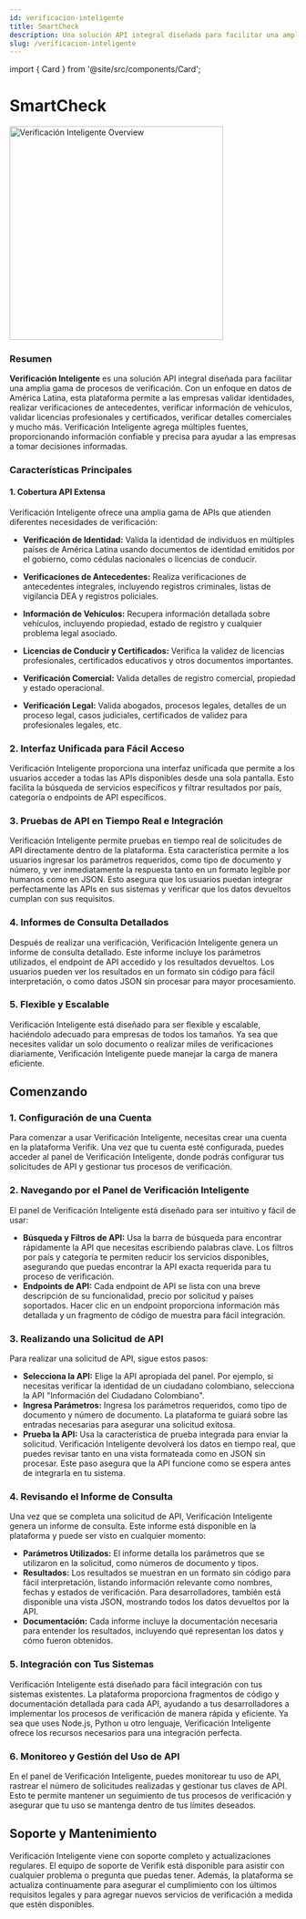 ```yaml
---
id: verificacion-inteligente
title: SmartCheck
description: Una solución API integral diseñada para facilitar una amplia gama de procesos de verificación
slug: /verificacion-inteligente
---
```


import { Card } from '@site/src/components/Card';

# SmartCheck

<img src="/img/smartcheck/overview.png" alt="Verificación Inteligente Overview" width="375" />

### **Resumen**

**Verificación Inteligente** es una solución API integral diseñada para facilitar una amplia gama de procesos de verificación. Con un enfoque en datos de América Latina, esta plataforma permite a las empresas validar identidades, realizar verificaciones de antecedentes, verificar información de vehículos, validar licencias profesionales y certificados, verificar detalles comerciales y mucho más. Verificación Inteligente agrega múltiples fuentes, proporcionando información confiable y precisa para ayudar a las empresas a tomar decisiones informadas.

### **Características Principales**

#### **1. Cobertura API Extensa**

Verificación Inteligente ofrece una amplia gama de APIs que atienden diferentes necesidades de verificación:

* **Verificación de Identidad:** Valida la identidad de individuos en múltiples países de América Latina usando documentos de identidad emitidos por el gobierno, como cédulas nacionales o licencias de conducir.

<div className="row">
  <div className="col col--4">
    <Card
      title="Ciudadano argentino"
      description=""
      image="/img/smartcheck/argentina-citizen.png"
      link="/docs-es/identidad/argentina"
    />
  </div>
  <div className="col col--4">
    <Card
      title="Ciudadano boliviano"
      description=""
      image="/img/smartcheck/bolivia-citizen.png"
      link="/docs-es/identidad/bolivia"
    />
  </div>
  <div className="col col--4">
    <Card
      title="Ciudadano brasileño"
      description=""
      image="/img/smartcheck/brazil-citizen.png"
      link="/docs-es/identidad/brazil"
    />
  </div>
</div>

<div className="row">
  <div className="col col--4">
    <Card
      title="Ciudadano chileno"
      description=""
      image="/img/smartcheck/chile-citizen.png"
      link="/docs-es/identidad/chile"
    />
  </div>
  <div className="col col--4">
    <Card
      title="Ciudadano colombiano"
      description=""
      image="/img/smartcheck/colombia-citizen.png"
      link="/docs-es/identidad/colombia"
    />
  </div>
  <div className="col col--4">
    <Card
      title="Ciudadano costarricense"
      description=""
      image="/img/smartcheck/costa-rica-citizen.png"
      link="/docs-es/identidad/costa-rica"
    />
  </div>
</div>

<div className="row">
  <div className="col col--4">
    <Card
      title="Ciudadano ecuatoriano"
      description=""
      image="/img/smartcheck/ecuador-citizen.png"
      link="/docs-es/identidad/ecuador"
    />
  </div>
  <div className="col col--4">
    <Card
      title="Ciudadano salvadoreño"
      description=""
      image="/img/smartcheck/el-salvador-citizen.png"
      link="/docs-es/identidad/el-salvador"
    />
  </div>
  <div className="col col--4">
    <Card
      title="Ciudadano español"
      description=""
      image="/img/smartcheck/spain-citizen.png"
      link="/docs-es/identidad/spain-citizen"
    />
  </div>
</div>

<div className="row">
  <div className="col col--4">
    <Card
      title="Ciudadano estadounidense"
      description=""
      image="/img/smartcheck/us-citizen.png"
      link="/docs-es/identidad/estados-unidos"
    />
  </div>
  <div className="col col--4">
    <Card
      title="Ciudadano guatemalteco"
      description=""
      image="/img/smartcheck/guatemala-citizen.png"
      link="/docs-es/identidad/guatemala"
    />
  </div>
  <div className="col col--4">
    <Card
      title="Ciudadano hondureño"
      description=""
      image="/img/smartcheck/honduras-citizen.png"
      link="/docs-es/identidad/honduras"
    />
  </div>
</div>

<div className="row">
  <div className="col col--4">
    <Card
      title="Ciudadano mexicano"
      description=""
      image="/img/smartcheck/mexico-citizen.png"
      link="/docs-es/identidad/mexico"
    />
  </div>
  <div className="col col--4">
    <Card
      title="Ciudadano panameño"
      description=""
      image="/img/smartcheck/panama-citizen.png"
      link="/docs-es/identidad/panama"
    />
  </div>
  <div className="col col--4">
    <Card
      title="Ciudadano paraguayo"
      description=""
      image="/img/smartcheck/paraguay-citizen.png"
      link="/docs-es/identidad/paraguay"
    />
  </div>
</div>

<div className="row">
  <div className="col col--4">
    <Card
      title="Ciudadano peruano"
      description=""
      image="/img/smartcheck/peru-citizen.png"
      link="/docs-es/identidad/peru"
    />
  </div>
  <div className="col col--4">
    <Card
      title="Ciudadano dominicano"
      description=""
      image="/img/smartcheck/dominican-republic-citizen.png"
      link="/docs-es/identidad/dominican-republic"
    />
  </div>
  <div className="col col--4">
    <Card
      title="Ciudadano uruguayo"
      description=""
      image="/img/smartcheck/uruguay-citizen.png"
      link="/docs-es/identidad/uruguay"
    />
  </div>
</div>

<div className="row">
  <div className="col col--4">
    <Card
      title="Ciudadano venezolano"
      description=""
      image="/img/smartcheck/venezuela-citizen.png"
      link="/docs-es/identidad/venezuela"
    />
  </div>
</div>

* **Verificaciones de Antecedentes:** Realiza verificaciones de antecedentes integrales, incluyendo registros criminales, listas de vigilancia DEA y registros policiales.

<div className="row">
  <div className="col col--4">
    <Card
      title="Verificación de antecedentes brasileña"
      description=""
      image="/img/smartcheck/brazil-background.png"
      link="#"
    />
  </div>
  <div className="col col--4">
    <Card
      title="Verificación de antecedentes colombiana"
      description=""
      image="/img/smartcheck/colombia-background.png"
      link="#"
    />
  </div>
  <div className="col col--4">
    <Card
      title="Verificación de antecedentes internacional"
      description=""
      image="/img/smartcheck/international-background.png"
      link="#"
    />
  </div>
</div>

* **Información de Vehículos:** Recupera información detallada sobre vehículos, incluyendo propiedad, estado de registro y cualquier problema legal asociado.

<div className="row">
  <div className="col col--4">
    <Card
      title="Validación de vehículo argentino"
      description=""
      image="/img/smartcheck/argentina-vehicle.png"
      link="/docs-es/vehicle-validation/argentina"
    />
  </div>
  <div className="col col--4">
    <Card
      title="Validación de vehículo boliviano"
      description=""
      image="/img/smartcheck/bolivia-vehicle.png"
      link="/docs-es/vehicle-validation/bolivia"
    />
  </div>
  <div className="col col--4">
    <Card
      title="Validación de vehículo brasileño"
      description=""
      image="/img/smartcheck/brazil-vehicle.png"
      link="/docs-es/vehicle-validation/brazil"
    />
  </div>
</div>

<div className="row">
  <div className="col col--4">
    <Card
      title="Validación de vehículo chileno"
      description=""
      image="/img/smartcheck/chile-vehicle.png"
      link="/docs-es/vehicle-validation/chile"
    />
  </div>
  <div className="col col--4">
    <Card
      title="Validación de vehículo colombiano"
      description=""
      image="/img/smartcheck/colombia-vehicle.png"
      link="/docs-es/vehicle-validation/colombia"
    />
  </div>
  <div className="col col--4">
    <Card
      title="Validación de vehículo costarricense"
      description=""
      image="/img/smartcheck/costa-rica-vehicle.png"
      link="/docs-es/vehicle-validation/costa-rica"
    />
  </div>
</div>

<div className="row">
  <div className="col col--4">
    <Card
      title="Validación de vehículo ecuatoriano"
      description=""
      image="/img/smartcheck/ecuador-vehicle.png"
      link="/docs-es/vehicle-validation/ecuador"
    />
  </div>
  <div className="col col--4">
    <Card
      title="Validación de vehículo mexicano"
      description=""
      image="/img/smartcheck/mexico-vehicle.png"
      link="/docs-es/vehicle-validation/mexico"
    />
  </div>
  <div className="col col--4">
    <Card
      title="Validación de vehículo paraguayo"
      description=""
      image="/img/smartcheck/paraguay-vehicle.png"
      link="/docs-es/vehicle-validation/paraguay"
    />
  </div>
</div>

<div className="row">
  <div className="col col--4">
    <Card
      title="Validación de vehículo peruano"
      description=""
      image="/img/smartcheck/peru-vehicle.png"
      link="/docs-es/vehicle-validation/peru"
    />
  </div>
  <div className="col col--4">
    <Card
      title="Validación de vehículo estadounidense"
      description=""
      image="/img/smartcheck/us-vehicle.png"
      link="/docs-es/vehicle-validation/united-states"
    />
  </div>
</div>

* **Licencias de Conducir y Certificados:** Verifica la validez de licencias profesionales, certificados educativos y otros documentos importantes.

<div className="row">
  <div className="col col--4">
    <Card
      title="Validación de licencia de conducir canadiense"
      description=""
      image="/img/smartcheck/canada-driver.png"
      link="#"
    />
  </div>
  <div className="col col--4">
    <Card
      title="Validación de licencia de conducir colombiana"
      description=""
      image="/img/smartcheck/colombia-citizen.png"
      link="#"
    />
  </div>
  <div className="col col--4">
    <Card
      title="Validación de licencia de conducir de Florida"
      description=""
      image="/img/smartcheck/us-citizen.png"
      link="#"
    />
  </div>
</div>

<div className="row">
  <div className="col col--4">
    <Card
      title="Validación de licencia de conducir de Kansas"
      description=""
      image="/img/smartcheck/us-citizen.png"
      link="#"
    />
  </div>
  <div className="col col--4">
    <Card
      title="Validación de licencia de conducir de Ontario"
      description=""
      image="/img/smartcheck/canada-citizen.png"
      link="#"
    />
  </div>
</div>

* **Verificación Comercial:** Valida detalles de registro comercial, propiedad y estado operacional.

<div className="row">
  <div className="col col--4">
    <Card
      title="Validación de empresa argentina"
      description=""
      image="/img/smartcheck/argentina-citizen.png"
      link="#"
    />
  </div>
  <div className="col col--4">
    <Card
      title="Validación de empresa boliviana"
      description=""
      image="/img/smartcheck/bolivia-citizen.png"
      link="#"
    />
  </div>
  <div className="col col--4">
    <Card
      title="Validación de empresa brasileña"
      description=""
      image="/img/smartcheck/brazil-citizen.png"
      link="#"
    />
  </div>
</div>

<div className="row">
  <div className="col col--4">
    <Card
      title="Validación de empresa canadiense"
      description=""
      image="/img/smartcheck/canada-business.png"
      link="#"
    />
  </div>
  <div className="col col--4">
    <Card
      title="Validación de empresa chilena"
      description=""
      image="/img/smartcheck/chile-citizen.png"
      link="#"
    />
  </div>
  <div className="col col--4">
    <Card
      title="Validación de empresa colombiana"
      description=""
      image="/img/smartcheck/colombia-citizen.png"
      link="#"
    />
  </div>
</div>

<div className="row">
  <div className="col col--4">
    <Card
      title="Validación de empresa costarricense"
      description=""
      image="/img/smartcheck/costa-rica-citizen.png"
      link="#"
    />
  </div>
  <div className="col col--4">
    <Card
      title="Validación de empresa mexicana"
      description=""
      image="/img/smartcheck/mexico-citizen.png"
      link="#"
    />
  </div>
  <div className="col col--4">
    <Card
      title="Validación de empresa panameña"
      description=""
      image="/img/smartcheck/panama-citizen.png"
      link="#"
    />
  </div>
</div>

<div className="row">
  <div className="col col--4">
    <Card
      title="Validación de empresa paraguaya"
      description=""
      image="/img/smartcheck/paraguay-citizen.png"
      link="#"
    />
  </div>
  <div className="col col--4">
    <Card
      title="Validación de empresa peruana"
      description=""
      image="/img/smartcheck/peru-citizen.png"
      link="#"
    />
  </div>
  <div className="col col--4">
    <Card
      title="Validación de empresa española"
      description=""
      image="/img/smartcheck/spain-citizen.png"
      link="#"
    />
  </div>
</div>

<div className="row">
  <div className="col col--4">
    <Card
      title="Validación de empresa estadounidense"
      description=""
      image="/img/smartcheck/us-citizen.png"
      link="#"
    />
  </div>
</div>

* **Verificación Legal:** Valida abogados, procesos legales, detalles de un proceso legal, casos judiciales, certificados de validez para profesionales legales, etc.

<div className="row">
  <div className="col col--4">
    <Card
      title="Verificación de abogado colombiano"
      description=""
      image="/img/smartcheck/colombia-citizen.png"
      link="#"
    />
  </div>
  <div className="col col--4">
    <Card
      title="Procesos legales colombianos"
      description=""
      image="/img/smartcheck/colombia-citizen.png"
      link="#"
    />
  </div>
  <div className="col col--4">
    <Card
      title="Detalles de proceso legal colombiano"
      description=""
      image="/img/smartcheck/colombia-citizen.png"
      link="#"
    />
  </div>
</div>

<div className="row">
  <div className="col col--4">
    <Card
      title="Registros de casos judiciales colombianos"
      description=""
      image="/img/smartcheck/colombia-citizen.png"
      link="#"
    />
  </div>
  <div className="col col--4">
    <Card
      title="Certificados de validez para profesionales legales colombianos"
      description=""
      image="/img/smartcheck/colombia-citizen.png"
      link="#"
    />
  </div>
</div>

### 2. Interfaz Unificada para Fácil Acceso

Verificación Inteligente proporciona una interfaz unificada que permite a los usuarios acceder a todas las APIs disponibles desde una sola pantalla. Esto facilita la búsqueda de servicios específicos y filtrar resultados por país, categoría o endpoints de API específicos.

### 3. Pruebas de API en Tiempo Real e Integración

Verificación Inteligente permite pruebas en tiempo real de solicitudes de API directamente dentro de la plataforma. Esta característica permite a los usuarios ingresar los parámetros requeridos, como tipo de documento y número, y ver inmediatamente la respuesta tanto en un formato legible por humanos como en JSON. Esto asegura que los usuarios puedan integrar perfectamente las APIs en sus sistemas y verificar que los datos devueltos cumplan con sus requisitos.

### 4. Informes de Consulta Detallados

Después de realizar una verificación, Verificación Inteligente genera un informe de consulta detallado. Este informe incluye los parámetros utilizados, el endpoint de API accedido y los resultados devueltos. Los usuarios pueden ver los resultados en un formato sin código para fácil interpretación, o como datos JSON sin procesar para mayor procesamiento.

### 5. Flexible y Escalable

Verificación Inteligente está diseñado para ser flexible y escalable, haciéndolo adecuado para empresas de todos los tamaños. Ya sea que necesites validar un solo documento o realizar miles de verificaciones diariamente, Verificación Inteligente puede manejar la carga de manera eficiente.

## Comenzando

### 1. Configuración de una Cuenta

Para comenzar a usar Verificación Inteligente, necesitas crear una cuenta en la plataforma Verifik. Una vez que tu cuenta esté configurada, puedes acceder al panel de Verificación Inteligente, donde podrás configurar tus solicitudes de API y gestionar tus procesos de verificación.

### 2. Navegando por el Panel de Verificación Inteligente

El panel de Verificación Inteligente está diseñado para ser intuitivo y fácil de usar:

* **Búsqueda y Filtros de API:** Usa la barra de búsqueda para encontrar rápidamente la API que necesitas escribiendo palabras clave. Los filtros por país y categoría te permiten reducir los servicios disponibles, asegurando que puedas encontrar la API exacta requerida para tu proceso de verificación.
* **Endpoints de API:** Cada endpoint de API se lista con una breve descripción de su funcionalidad, precio por solicitud y países soportados. Hacer clic en un endpoint proporciona información más detallada y un fragmento de código de muestra para fácil integración.

### 3. Realizando una Solicitud de API

Para realizar una solicitud de API, sigue estos pasos:

* **Selecciona la API:** Elige la API apropiada del panel. Por ejemplo, si necesitas verificar la identidad de un ciudadano colombiano, selecciona la API "Información del Ciudadano Colombiano".
* **Ingresa Parámetros:** Ingresa los parámetros requeridos, como tipo de documento y número de documento. La plataforma te guiará sobre las entradas necesarias para asegurar una solicitud exitosa.
* **Prueba la API:** Usa la característica de prueba integrada para enviar la solicitud. Verificación Inteligente devolverá los datos en tiempo real, que puedes revisar tanto en una vista formateada como en JSON sin procesar. Este paso asegura que la API funcione como se espera antes de integrarla en tu sistema.

### 4. Revisando el Informe de Consulta

Una vez que se completa una solicitud de API, Verificación Inteligente genera un informe de consulta. Este informe está disponible en la plataforma y puede ser visto en cualquier momento:

* **Parámetros Utilizados:** El informe detalla los parámetros que se utilizaron en la solicitud, como números de documento y tipos.
* **Resultados:** Los resultados se muestran en un formato sin código para fácil interpretación, listando información relevante como nombres, fechas y estados de verificación. Para desarrolladores, también está disponible una vista JSON, mostrando todos los datos devueltos por la API.
* **Documentación:** Cada informe incluye la documentación necesaria para entender los resultados, incluyendo qué representan los datos y cómo fueron obtenidos.

### 5. Integración con Tus Sistemas

Verificación Inteligente está diseñado para fácil integración con tus sistemas existentes. La plataforma proporciona fragmentos de código y documentación detallada para cada API, ayudando a tus desarrolladores a implementar los procesos de verificación de manera rápida y eficiente. Ya sea que uses Node.js, Python u otro lenguaje, Verificación Inteligente ofrece los recursos necesarios para una integración perfecta.

### 6. Monitoreo y Gestión del Uso de API

En el panel de Verificación Inteligente, puedes monitorear tu uso de API, rastrear el número de solicitudes realizadas y gestionar tus claves de API. Esto te permite mantener un seguimiento de tus procesos de verificación y asegurar que tu uso se mantenga dentro de tus límites deseados.

## Soporte y Mantenimiento

Verificación Inteligente viene con soporte completo y actualizaciones regulares. El equipo de soporte de Verifik está disponible para asistir con cualquier problema o pregunta que puedas tener. Además, la plataforma se actualiza continuamente para asegurar el cumplimiento con los últimos requisitos legales y para agregar nuevos servicios de verificación a medida que estén disponibles.
